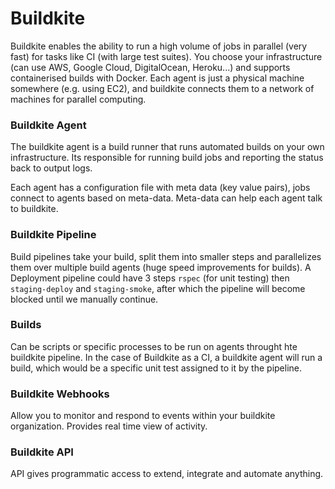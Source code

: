 # Buildkite
Buildkite enables the ability to run a high volume of jobs in parallel (very fast) for tasks like CI (with large test suites). You choose your infrastructure (can use AWS, Google Cloud, DigitalOcean, Heroku...) and supports containerised builds with Docker. Each agent is just a physical machine somewhere (e.g. using EC2), and buildkite connects them to a network of machines for parallel computing. 

### Buildkite Agent
The buildkite agent is a build runner that runs automated builds on your own infrastructure. Its responsible for running build jobs and reporting the status back to output logs.

Each agent has a configuration file with meta data (key value pairs), jobs connect to agents based on meta-data. Meta-data can help each agent talk to buildkite.

### Buildkite Pipeline
Build pipelines take your build, split them into smaller steps and parallelizes them over multiple build agents (huge speed improvements for builds). A Deployment pipeline could have 3 steps `rspec` (for unit testing) then `staging-deploy` and `staging-smoke`, after which the pipeline will become blocked until we manually continue.

### Builds
Can be scripts or specific processes to be run on agents throught hte buildkite pipeline. In the case of Buildkite as a CI, a buildkite agent will run a build, which would be a specific unit test assigned to it by the pipeline.

### Buildkite Webhooks
Allow you to monitor and respond to events within your buildkite organization. Provides real time view of activity.

### Buildkite API
API gives programmatic access to extend, integrate and automate anything. 
